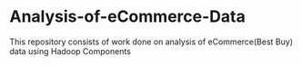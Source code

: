 # Analysis-of-eCommerce-Data
This repository consists of work done on analysis of eCommerce(Best Buy) data using Hadoop Components
